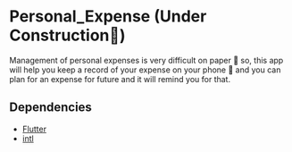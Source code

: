 # Personal_Expense (Under Construction:construction:)

Management of personal expenses is very difficult on paper :pencil: so, this app will help you keep a record of your expense  on your phone :iphone: and you can plan for an expense for future and it will remind you for that.

## Dependencies
- [Flutter](https://flutter.dev/)
- [intl](https://pub.dev/packages/intl)
